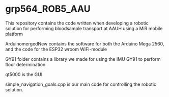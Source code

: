 # grp564_ROB5_AAU
This repository contains the code written when developing a robotic solution for performing bloodsample transport at AAUH using a MiR mobile platform

ArduinomergedNew contains the software for both the Arduino Mega 2560, and the code for the ESP32 wroom WiFi-module

GY91 folder contains a library we made for using the IMU GY91 to perform floor determination

qt5000 is the GUI

simple_navigation_goals.cpp is our main code for controlling the robotic solution.
